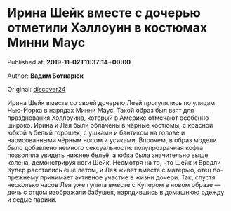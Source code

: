 
# Ирина Шейк вместе с дочерью отметили Хэллоуин в костюмах Минни Маус

Published at: **2019-11-02T11:37:14+00:00**

Author: **Вадим Ботнарюк**

Original: [discover24](https://discover24.ru/2019/11/irina-sheyk-vmeste-s-docheryu-otmetili-hellouin-v-kostyumah-minni-maus/)

Ирина Шейк вместе со своей дочерью Леей прогулялись по улицам Нью-Йорка в нарядах Минни Маус.
Такой образ был взят для празднования Хэллоуина, который в Америке отмечают особенно широко. Ирина и Лея были облачены в чёрные костюмы, с красной юбкой в белый горошек, с ушками и бантиком на голове и нарисованными чёрным носом и усиками. Впрочем, в образ модели было добавлено немного сексуальности: полупрозрачная кофта позволяла увидеть нижнее бельё, а юбка была значительно выше колена, демонстрируя ноги Шейк.
Несмотря на то, что Шейк и Брэдли Купер расстались ещё летом, и Лея живёт вместе с матерью, отец по-прежнему принимает активное участие в жизни дочери.
Так, спустя несколько часов Лея уже гуляла вместе с Купером в новом образе — дочь с отцом изображали бабушек, нарядившись в домашнюю одежду и седые парики.
